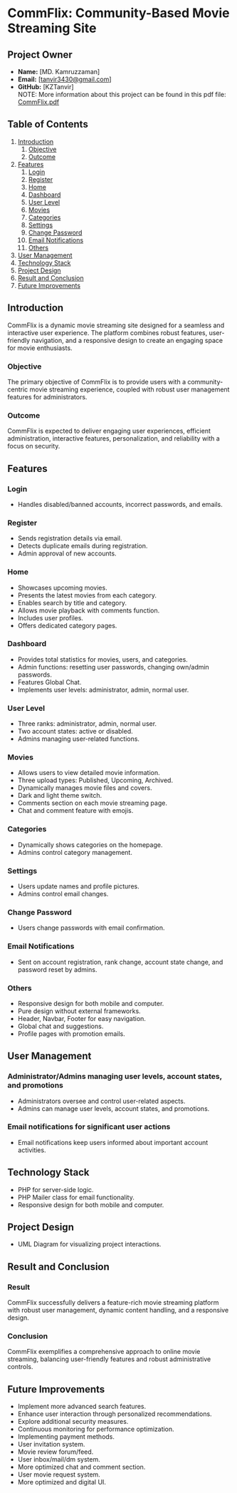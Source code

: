# CommFlix: Community-Based Movie Streaming Site

## Project Owner
- **Name:** [MD. Kamruzzaman]
- **Email:** [tanvir3430@gmail.com]
- **GitHub:** [KZTanvir]
<br>NOTE: More information about this project can be found in this pdf file: [CommFlix.pdf](Project%20CommFlix.pdf)
## Table of Contents
1. [Introduction](#introduction)
    1. [Objective](#objective)
    2. [Outcome](#outcome)
2. [Features](#features)
    1. [Login](#login)
    2. [Register](#register)
    3. [Home](#home)
    4. [Dashboard](#dashboard)
    5. [User Level](#user-level)
    6. [Movies](#movies)
    7. [Categories](#categories)
    8. [Settings](#settings)
    9. [Change Password](#change-password)
    10. [Email Notifications](#email-notifications)
    11. [Others](#others)
3. [User Management](#user-management)
4. [Technology Stack](#technology-stack)
5. [Project Design](#project-design)
6. [Result and Conclusion](#result-and-conclusion)
7. [Future Improvements](#future-improvements)

## Introduction

CommFlix is a dynamic movie streaming site designed for a seamless and interactive user experience. The platform combines robust features, user-friendly navigation, and a responsive design to create an engaging space for movie enthusiasts.

### Objective

The primary objective of CommFlix is to provide users with a community-centric movie streaming experience, coupled with robust user management features for administrators.

### Outcome

CommFlix is expected to deliver engaging user experiences, efficient administration, interactive features, personalization, and reliability with a focus on security.

## Features

### Login
- Handles disabled/banned accounts, incorrect passwords, and emails.

### Register
- Sends registration details via email.
- Detects duplicate emails during registration.
- Admin approval of new accounts.

### Home
- Showcases upcoming movies.
- Presents the latest movies from each category.
- Enables search by title and category.
- Allows movie playback with comments function.
- Includes user profiles.
- Offers dedicated category pages.

### Dashboard
- Provides total statistics for movies, users, and categories.
- Admin functions: resetting user passwords, changing own/admin passwords.
- Features Global Chat.
- Implements user levels: administrator, admin, normal user.

### User Level
- Three ranks: administrator, admin, normal user.
- Two account states: active or disabled.
- Admins managing user-related functions.

### Movies
- Allows users to view detailed movie information.
- Three upload types: Published, Upcoming, Archived.
- Dynamically manages movie files and covers.
- Dark and light theme switch.
- Comments section on each movie streaming page.
- Chat and comment feature with emojis.

### Categories
- Dynamically shows categories on the homepage.
- Admins control category management.

### Settings
- Users update names and profile pictures.
- Admins control email changes.

### Change Password
- Users change passwords with email confirmation.

### Email Notifications
- Sent on account registration, rank change, account state change, and password reset by admins.

### Others
- Responsive design for both mobile and computer.
- Pure design without external frameworks.
- Header, Navbar, Footer for easy navigation.
- Global chat and suggestions.
- Profile pages with promotion emails.

## User Management

### Administrator/Admins managing user levels, account states, and promotions
- Administrators oversee and control user-related aspects.
- Admins can manage user levels, account states, and promotions.

### Email notifications for significant user actions
- Email notifications keep users informed about important account activities.

## Technology Stack

- PHP for server-side logic.
- PHP Mailer class for email functionality.
- Responsive design for both mobile and computer.

## Project Design

- UML Diagram for visualizing project interactions.

## Result and Conclusion

### Result
CommFlix successfully delivers a feature-rich movie streaming platform with robust user management, dynamic content handling, and a responsive design.

### Conclusion
CommFlix exemplifies a comprehensive approach to online movie streaming, balancing user-friendly features and robust administrative controls.

## Future Improvements

- Implement more advanced search features.
- Enhance user interaction through personalized recommendations.
- Explore additional security measures.
- Continuous monitoring for performance optimization.
- Implementing payment methods.
- User invitation system.
- Movie review forum/feed.
- User inbox/mail/dm system.
- More optimized chat and comment section.
- User movie request system.
- More optimized and digital UI.
